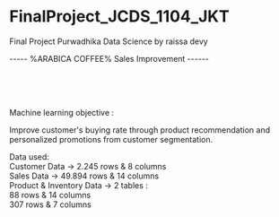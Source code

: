 # FinalProject_JCDS_1104_JKT
Final Project Purwadhika Data Science by raissa devy


----- %ARABICA COFFEE% Sales Improvement ------



<br><br><br>

Machine learning objective :

Improve customer's buying rate through product recommendation and personalized promotions from customer segmentation.

Data used: <br>
Customer Data   -> 2.245 rows & 8 columns <br>
Sales Data      -> 49.894 rows & 14 columns <br>
Product & Inventory Data ->  2 tables :  <br>
88 rows & 14 columns <br>
307 rows & 7 columns <br><br>




